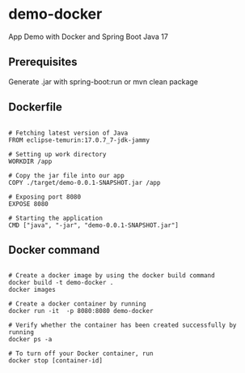 # demo-docker
App Demo with Docker and Spring Boot Java 17

## Prerequisites
Generate .jar with spring-boot:run or mvn clean package

## Dockerfile
<code>
# Fetching latest version of Java
FROM eclipse-temurin:17.0.7_7-jdk-jammy
</code>
<code>
# Setting up work directory
WORKDIR /app
</code>
<code>
# Copy the jar file into our app
COPY ./target/demo-0.0.1-SNAPSHOT.jar /app
</code>
<code>
# Exposing port 8080
EXPOSE 8080
</code>
<code>
# Starting the application
CMD ["java", "-jar", "demo-0.0.1-SNAPSHOT.jar"]
</code>

## Docker command 

<code>
# Create a docker image by using the docker build command
docker build -t demo-docker .
docker images
</code>
<code>
# Create a docker container by running
docker run -it  -p 8080:8080 demo-docker
</code>
<code>
# Verify whether the container has been created successfully by running
docker ps -a
</code>
<code>
# To turn off your Docker container, run
docker stop [container-id]
</code>
